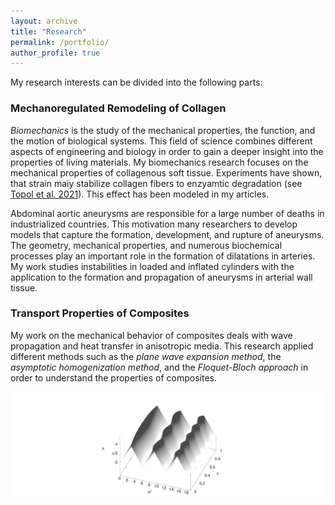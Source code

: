 ```yaml
---
layout: archive
title: "Research"
permalink: /portfolio/
author_profile: true
---
```



My research interests can be divided into the following parts:

### Mechanoregulated Remodeling of Collagen

_Biomechanics_ is the study of the mechanical properties, the function, and the motion of biological systems.
This field of science combines different aspects of engineering and biology in order to gain a deeper insight into the properties of living materials.
My biomechanics research focuses on the mechanical properties of collagenous soft tissue. 
Experiments have shown, that strain maiy stabilize collagen fibers to enzyamtic degradation (see [Topol et al. 2021](https://doi.org/10.1115/1.4052752)). This effect has been modeled in my articles.


Abdominal aortic aneurysms are responsible for a large number of deaths in industrialized countries.
This motivation many researchers to develop models that capture the formation, development, and rupture of aneurysms.
The geometry, mechanical properties, and numerous biochemical processes play an important role in the formation of dilatations in arteries.
My work studies instabilities in loaded and inflated cylinders with the application to the formation and propagation of aneurysms in arterial wall tissue.



### Transport Properties of Composites

My work on the mechanical behavior of composites deals with wave propagation and  heat transfer in anisotropic media.
This research applied different methods such as the _plane wave expansion method_, the _asymptotic homogenization method_, and the _Floquet-Bloch approach_ in order to understand the properties of composites.


![Dispersion](/images/RealNEW.png)

